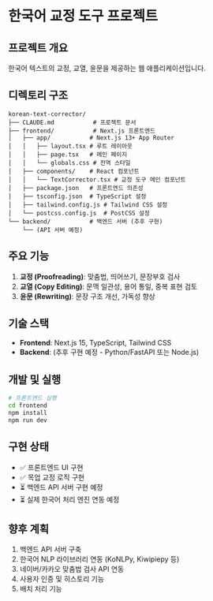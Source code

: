 # 한국어 교정 도구 프로젝트

## 프로젝트 개요
한국어 텍스트의 교정, 교열, 윤문을 제공하는 웹 애플리케이션입니다.

## 디렉토리 구조
```
korean-text-corrector/
├── CLAUDE.md           # 프로젝트 문서
├── frontend/           # Next.js 프론트엔드
│   ├── app/           # Next.js 13+ App Router
│   │   ├── layout.tsx # 루트 레이아웃
│   │   ├── page.tsx   # 메인 페이지
│   │   └── globals.css # 전역 스타일
│   ├── components/    # React 컴포넌트
│   │   └── TextCorrector.tsx # 교정 도구 메인 컴포넌트
│   ├── package.json   # 프론트엔드 의존성
│   ├── tsconfig.json  # TypeScript 설정
│   ├── tailwind.config.js # Tailwind CSS 설정
│   └── postcss.config.js  # PostCSS 설정
└── backend/           # 백엔드 서버 (추후 구현)
    └── (API 서버 예정)
```

## 주요 기능
1. **교정 (Proofreading)**: 맞춤법, 띄어쓰기, 문장부호 검사
2. **교열 (Copy Editing)**: 문맥 일관성, 용어 통일, 중복 표현 검토
3. **윤문 (Rewriting)**: 문장 구조 개선, 가독성 향상

## 기술 스택
- **Frontend**: Next.js 15, TypeScript, Tailwind CSS
- **Backend**: (추후 구현 예정 - Python/FastAPI 또는 Node.js)

## 개발 및 실행
```bash
# 프론트엔드 실행
cd frontend
npm install
npm run dev
```

## 구현 상태
- ✅ 프론트엔드 UI 구현
- ✅ 목업 교정 로직 구현
- ⏳ 백엔드 API 서버 구현 예정
- ⏳ 실제 한국어 처리 엔진 연동 예정

## 향후 계획
1. 백엔드 API 서버 구축
2. 한국어 NLP 라이브러리 연동 (KoNLPy, Kiwipiepy 등)
3. 네이버/카카오 맞춤법 검사 API 연동
4. 사용자 인증 및 히스토리 기능
5. 배치 처리 기능